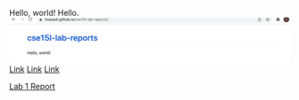 Hello, world!
Hello.
![Image](2022-01-13.png)
[Link](https://github.com/iroque4/cse15l-lab-reports.git)
[Link](webpage.md)
[Link](https://iroque4.github.io/cse15l-lab-reports/webpage.md)

[Lab 1 Report](https://iroque4.github.io/cse15l-lab-reports/lab-report-1-week-2)